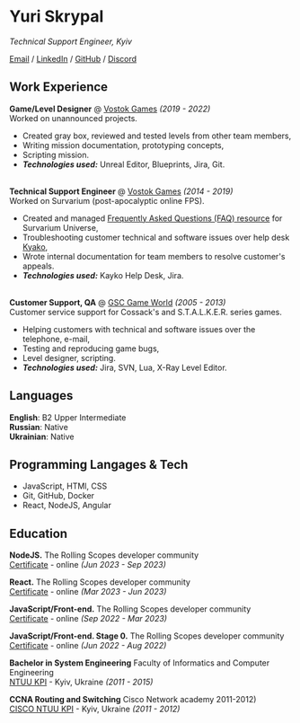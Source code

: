 # Yuri Skrypal

_Technical Support Engineer, Kyiv_ <br>

[Email](mailto:yjura@protonmail.com) / [LinkedIn](https://www.linkedin.com/in/yuriy-skrypal-580a84ab/) / [GitHub](https://github.com/Sepulator/) / [Discord](https://discord.com/users/Sepul#8288)

## Work Experience

**Game/Level Designer** @ [Vostok Games](https://vostokgames.com/home/en) _(2019 - 2022)_ <br>
Worked on unannounced projects.
  - Created gray box, reviewed and tested levels from other team members,
  - Writing mission documentation, prototyping concepts,
  - Scripting mission.
  - **_Technologies used:_** Unreal Editor, Blueprints, Jira, Git.
<br><br>

**Technical Support Engineer** @ [Vostok Games](https://vostokgames.com/home/en) _(2014 - 2019)_ <br>
Worked on Survarium (post-apocalyptic online FPS).
  - Created and managed [Frequently Asked Questions (FAQ) resource](https://web.archive.org/web/20220526211538/https://support.survarium.com/index.php?/en) for Survarium Universe,
  - Troubleshooting customer technical and software issues over help desk [Kyako](https://kayako.com/),
  - Wrote internal documentation for team members to resolve customer's appeals.
  - **_Technologies used:_** Kayko Help Desk, Jira.
<br><br>

**Customer Support, QA** @ [GSC Game World](https://www.gsc-game.com/) _(2005 - 2013)_ <br>
Customer service support for Cossack's and S.T.A.L.K.E.R. series games.
  - Helping customers with technical and software issues over the telephone, e-mail,
  - Testing and reproducing game bugs,
  - Level designer, scripting.
  - **_Technologies used:_**  Jira, SVN, Lua, X-Ray Level Editor.

## Languages

**English**: B2 Upper Intermediate <br>
**Russian**: Native <br>
**Ukrainian**: Native <br>

## Programming Langages & Tech
  - JavaScript, HTMl, CSS
  - Git, GitHub, Docker
  - React, NodeJS, Angular

## Education
**NodeJS.** The Rolling Scopes developer community<br>
[Certificate](https://app.rs.school/certificate/eqbpm115) - online _(Jun 2023 - Sep 2023)_ <br>

**React.** The Rolling Scopes developer community<br>
[Certificate](https://app.rs.school/certificate/22fp108v) - online _(Mar 2023 - Jun 2023)_ <br>

**JavaScript/Front-end.** The Rolling Scopes developer community<br>
[Certificate](https://app.rs.school/certificate/054vr8aa) - online _(Sep 2022 - Mar 2023)_ <br>

**JavaScript/Front-end. Stage 0.** The Rolling Scopes developer community<br>
[Certificate](https://app.rs.school/certificate/988iuew1/) - online _(Jun 2022 - Aug 2022)_ <br>

**Bachelor in System Engineering** Faculty of Informatics and Computer Engineering<br>
[NTUU KPI](https://kpi.ua/en/fiot) - Kyiv, Ukraine _(2011 - 2015)_

**CCNA Routing and Switching** Cisco Network academy 2011-2012)<br>
[CISCO NTUU KPI](https://kpi.ua/cisco-photo) - Kyiv, Ukraine _(2011 - 2012)_
